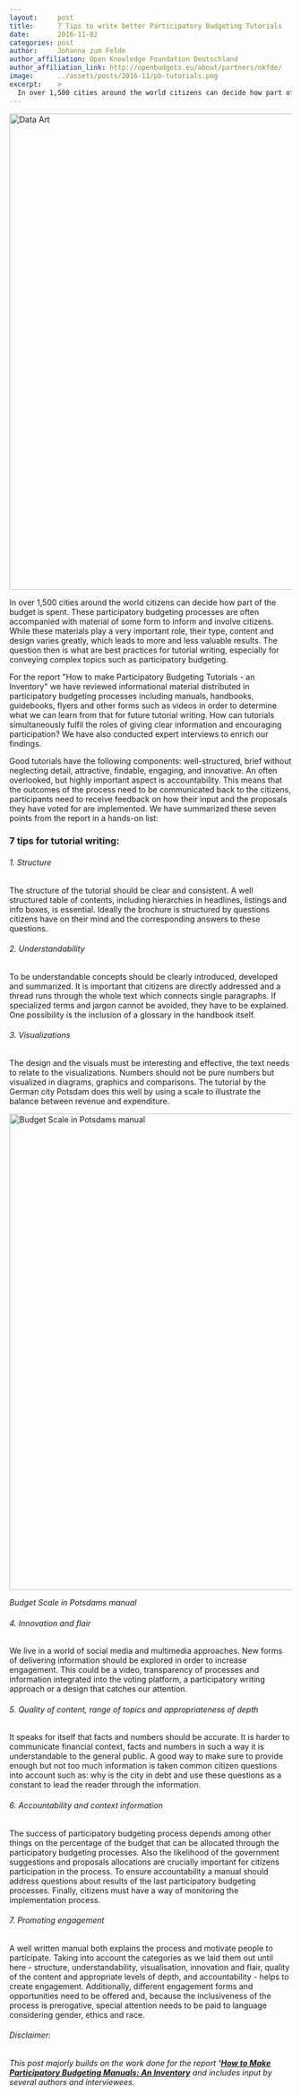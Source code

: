 ```yaml
---
layout:     post
title:      7 Tips to write better Participatory Budgeting Tutorials
date:       2016-11-02
categories: post
author:     Johanna zum Felde
author_affiliation: Open Knowledge Foundation Deutschland
author_affiliation_link: http://openbudgets.eu/about/partners/okfde/
image:      ../assets/posts/2016-11/pb-tutorials.png
excerpt:    >
  In over 1,500 cities around the world citizens can decide how part of the budget is spent. These participatory budgeting processes are often accompanied with material of some form to inform and involve citizens. While these materials play a very important role, their type, content and design varies greatly, which leads to more and less valuable results. The question then is what are best practices for tutorial writing, especially for conveying complex topics such as participatory budgeting.
---
```


<img alt="Data Art" src="{{site.baseurl}}/assets/posts/2016-11/graphicsII.png" width="850"/>

In over 1,500 cities around the world citizens can decide how part of the budget is spent. These participatory budgeting processes are often accompanied with material of some form to inform and involve citizens. While these materials play a very important role, their type, content and design varies greatly, which leads to more and less valuable results. The question then is what are best practices for tutorial writing, especially for conveying complex topics such as participatory budgeting.

For the report "How to make Participatory Budgeting Tutorials - an Inventory" we have reviewed informational material distributed in participatory budgeting processes including manuals, handbooks, guidebooks, flyers and other forms such as videos in order to determine what we can learn from that for future tutorial writing. How can tutorials simultaneously fulfil the roles of giving clear information and encouraging participation? We have also conducted expert interviews to enrich our findings.

Good tutorials have the following components: well-structured, brief without neglecting detail, attractive, findable, engaging, and innovative. An often overlooked, but highly important aspect is accountability. This means that the outcomes of the process need to be communicated back to the citizens, participants need to receive feedback on how their input and the proposals they have voted for are implemented. We have summarized these seven points from the report in a hands-on list: 

### 7 tips for tutorial writing:

###### 1. *Structure*

The structure of the tutorial should be clear and consistent. A well structured table of contents,  including hierarchies in headlines, listings and info boxes, is essential. Ideally the brochure is structured by questions citizens have on their mind and the corresponding answers to these questions.

###### 2. *Understandability*

To be understandable concepts should be clearly introduced, developed and summarized. It is important that citizens are directly addressed and a thread runs through the whole text which connects single paragraphs. If specialized terms and jargon cannot be avoided, they have to be explained. One possibility is the inclusion of a glossary in the handbook itself.

###### 3. *Visualizations*

The design and the visuals must be interesting and effective, the text needs to relate to the  visualizations. Numbers should not be pure numbers but visualized in diagrams, graphics and comparisons. The tutorial by the German city Potsdam does this well by using a scale to illustrate the balance between revenue and expenditure.


<img alt="Budget Scale in Potsdams manual" src="{{site.baseurl}}/assets/posts/2016-11/figure1.png" width="850"/>

*Budget Scale in Potsdams manual*

###### 4. *Innovation and flair*

We live in a world of social media and multimedia approaches. New forms of delivering information should be explored in order to increase engagement. This could be a video, transparency of processes and information integrated into the voting platform, a participatory writing approach or a design that catches our attention. 

###### 5. *Quality of content, range of topics and appropriateness of depth*

It speaks for itself that facts and numbers should be accurate. It is harder to communicate financial context, facts and numbers in such a way it is understandable to the general public. A good way to make sure to provide enough but not too much information is taken common citizen questions into account such as: why is the city in debt and use these questions  as a constant to lead the reader through the information.

###### 6. *Accountability and context information*

The success of participatory budgeting process depends among other things on the percentage of the budget that can be allocated through the participatory budgeting processes. Also the likelihood of the government suggestions and proposals allocations are crucially important for citizens participation in the process. To ensure accountability a manual should address questions about results of the last participatory budgeting processes. Finally, citizens must have a way of monitoring the implementation process. 

###### 7. *Promoting engagement*

A well written manual both explains the process and motivate people to participate. Taking into account the categories as we laid them out until here - structure, understandability, visualisation, innovation and flair, quality of the content and appropriate levels of depth, and accountability - helps to create engagement. Additionally, different engagement forms and opportunities need to be offered and, because the inclusiveness of the process is prerogative, special attention needs to be paid to language considering gender, ethics and race. 

###### *Disclaimer:*

*This post majorly builds on the work done for the report **‘[How to Make Participatory Budgeting Manuals: An Inventory](http://openbudgets.eu/resources/2016/07/11/making-budgets-attractive/)** and includes input by several authors and interviewees.*

